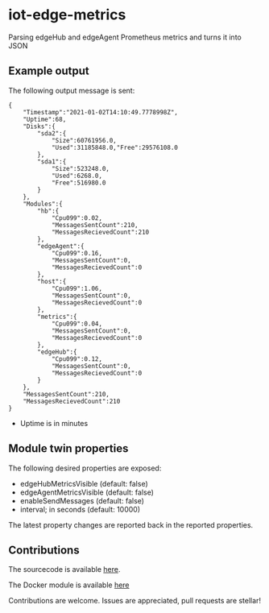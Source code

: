 # iot-edge-metrics
Parsing edgeHub and edgeAgent Prometheus metrics and turns it into JSON 


## Example output

The following output message is sent:

```
{
    "Timestamp":"2021-01-02T14:10:49.7778998Z",
    "Uptime":68,
    "Disks":{
        "sda2":{
            "Size":60761956.0,
            "Used":31185848.0,"Free":29576108.0
        },
        "sda1":{
            "Size":523248.0,
            "Used":6268.0,
            "Free":516980.0
        }
    },
    "Modules":{
        "hb":{
            "Cpu099":0.02,
            "MessagesSentCount":210,
            "MessagesRecievedCount":210
        },
        "edgeAgent":{
            "Cpu099":0.16,
            "MessagesSentCount":0,
            "MessagesRecievedCount":0
        },
        "host":{
            "Cpu099":1.06,
            "MessagesSentCount":0,
            "MessagesRecievedCount":0
        },
        "metrics":{
            "Cpu099":0.04,
            "MessagesSentCount":0,
            "MessagesRecievedCount":0
        },
        "edgeHub":{
            "Cpu099":0.12,
            "MessagesSentCount":0,
            "MessagesRecievedCount":0
        }
    },
    "MessagesSentCount":210,
    "MessagesRecievedCount":210
}
```

* Uptime is in minutes

## Module twin properties

The following desired properties are exposed:

* edgeHubMetricsVisible (default: false)
* edgeAgentMetricsVisible (default: false)
* enableSendMessages (default: false)
* interval; in seconds (default: 10000)

The latest property changes are reported back in the reported properties.

## Contributions

The sourcecode is available [here](https://github.com/iot-edge-foundation/iot-edge-metrics/).

The Docker module is available [here](https://hub.docker.com/repository/docker/svelde/iot-edge-metrics)

Contributions are welcome. Issues are appreciated, pull requests are stellar!
